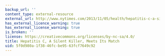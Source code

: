 ```yaml
---
backup_url: ''
content_type: external-resource
external_url: http://www.nytimes.com/2013/11/05/health/hepatitis-c-a-silent-killer-meets-its-match.html?_r=0
has_external_licence_warning: true
has_external_license_warning: true
is_broken: ''
license: https://creativecommons.org/licenses/by-nc-sa/4.0/
title: Hepatitis C, A Silent Killer, Meets Its Match
uid: 5f0d980a-1f38-46fc-be95-63fcf7649c92
---
```

